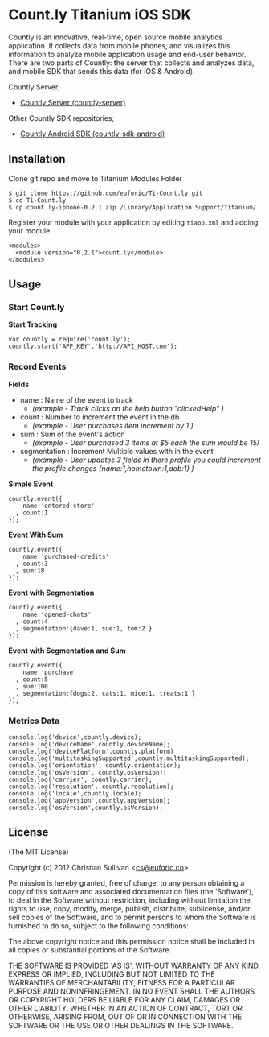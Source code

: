 # Count.ly Titanium iOS SDK

Countly is an innovative, real-time, open source mobile analytics application. It collects data from mobile phones, and visualizes this information to analyze mobile application usage and end-user behavior. There are two parts of Countly: the server that collects and analyzes data, and mobile SDK that sends this data (for iOS & Android).

Countly Server;

- [Countly Server (countly-server)](https://github.com/Countly/countly-server)

Other Countly SDK repositories;

- [Countly Android SDK (countly-sdk-android)](https://github.com/Countly/countly-sdk-android)

## Installation

Clone git repo and move to Titanium Modules Folder
```
$ git clone https://github.com/euforic/Ti-Count.ly.git
$ cd Ti-Count.ly
$ cp count.ly-iphone-0.2.1.zip /Library/Application Support/Titanium/
```

Register your module with your application by editing `tiapp.xml` and adding your module.

```
<modules>
  <module version="0.2.1">count.ly</module>
</modules>
```

## Usage

### Start Count.ly

**Start Tracking**
```
var countly = require('count.ly');
countly.start('APP_KEY','http://API_HOST.com');
```

### Record Events

**Fields**

- name : Name of the event to track
  - _(example - Track clicks on the help button "clickedHelp" )_
- count : Number to increment the event in the db
  - _(example - User purchases item increment by 1 )_
- sum : Sum of the event's action
  - _(example - User purchased 3 items at $5 each the sum would be 15)_
- segmentation : Increment Multiple values with in the event
  - _(example - User updates 3 fields in there profile you could increment the profile changes {name:1,hometown:1,dob:1} )_

**Simple Event**
```
countly.event({
    name:'entered-store'
  , count:1
});
```

**Event With Sum**
```
countly.event({
    name:'purchased-credits'
  , count:3
  , sum:18
});
```

**Event with Segmentation**
```
countly.event({
    name:'opened-chats'
  , count:4
  , segmentation:{dave:1, sue:1, tom:2 }
});
```

**Event with Segmentation and Sum**
```
countly.event({
    name:'purchase'
  , count:5
  , sum:100
  , segmentation:{dogs:2, cats:1, mice:1, treats:1 }
});
```

### Metrics Data

```
console.log('device',countly.device);
console.log('deviceName',countly.deviceName);
console.log('devicePlatform',countly.platform)
console.log('multitaskingSupported',countly.multitaskingSupported);
console.log('orientation', countly.orientation);
console.log('osVersion', countly.osVersion);
console.log('carrier', countly.carrier);
console.log('resolution', countly.resolution);
console.log('locale',countly.locale);
console.log('appVersion',countly.appVersion);
console.log('osVersion',countly.osVersion);
```

## License

(The MIT License)

Copyright (c) 2012 Christian Sullivan &lt;cs@euforic.co&gt;

Permission is hereby granted, free of charge, to any person obtaining
a copy of this software and associated documentation files (the
'Software'), to deal in the Software without restriction, including
without limitation the rights to use, copy, modify, merge, publish,
distribute, sublicense, and/or sell copies of the Software, and to
permit persons to whom the Software is furnished to do so, subject to
the following conditions:

The above copyright notice and this permission notice shall be
included in all copies or substantial portions of the Software.

THE SOFTWARE IS PROVIDED 'AS IS', WITHOUT WARRANTY OF ANY KIND,
EXPRESS OR IMPLIED, INCLUDING BUT NOT LIMITED TO THE WARRANTIES OF
MERCHANTABILITY, FITNESS FOR A PARTICULAR PURPOSE AND NONINFRINGEMENT.
IN NO EVENT SHALL THE AUTHORS OR COPYRIGHT HOLDERS BE LIABLE FOR ANY
CLAIM, DAMAGES OR OTHER LIABILITY, WHETHER IN AN ACTION OF CONTRACT,
TORT OR OTHERWISE, ARISING FROM, OUT OF OR IN CONNECTION WITH THE
SOFTWARE OR THE USE OR OTHER DEALINGS IN THE SOFTWARE.